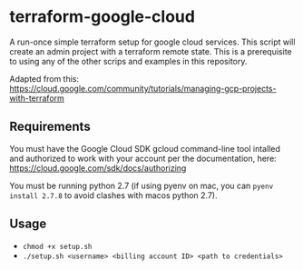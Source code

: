 
# terraform-google-cloud

A run-once simple terraform setup for google cloud services. This script will create an admin project with a terraform remote state. This is a prerequisite to using any of the other scrips and examples in this repository.

Adapted from this: https://cloud.google.com/community/tutorials/managing-gcp-projects-with-terraform


## Requirements

You must have the Google Cloud SDK gcloud command-line tool intalled and authorized to work with your account per the documentation, here: https://cloud.google.com/sdk/docs/authorizing

You must be running python 2.7 (if using pyenv on mac, you can `pyenv install 2.7.8` to avoid clashes with macos python 2.7).


## Usage

* `chmod +x setup.sh`
* `./setup.sh <username> <billing account ID> <path to credentials>`
